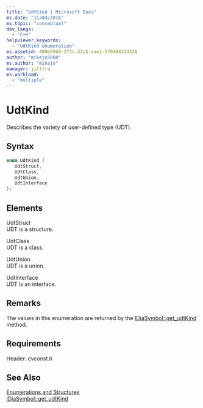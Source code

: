 ```yaml
---
title: "UdtKind | Microsoft Docs"
ms.date: "11/04/2016"
ms.topic: "conceptual"
dev_langs:
  - "C++"
helpviewer_keywords:
  - "UdtKind enumeration"
ms.assetid: 400b59b9-373c-42cb-aae1-570494214328
author: "mikejo5000"
ms.author: "mikejo"
manager: jillfra
ms.workload:
  - "multiple"
---
```

# UdtKind
Describes the variety of user-defined type (UDT).

## Syntax

```C++
enum UdtKind {
   UdtStruct,
   UdtClass,
   UdtUnion,
   UdtInterface
};
```

## Elements
UdtStruct  
UDT is a structure.

UdtClass  
UDT is a class.

UdtUnion  
UDT is a union.

UdtInterface  
UDT is an interface.

## Remarks
The values in this enumeration are returned by the [IDiaSymbol::get_udtKind](../../debugger/debug-interface-access/idiasymbol-get-udtkind.md) method.

## Requirements
Header: cvconst.h

## See Also
[Enumerations and Structures](../../debugger/debug-interface-access/enumerations-and-structures.md)  
[IDiaSymbol::get_udtKind](../../debugger/debug-interface-access/idiasymbol-get-udtkind.md)
